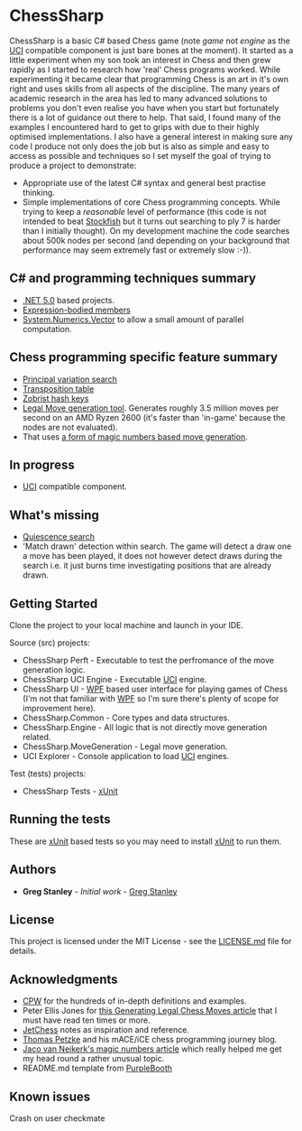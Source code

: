# ChessSharp

ChessSharp is a basic C# based Chess game (note *game* not *engine* as the [UCI](https://en.wikipedia.org/wiki/Universal_Chess_Interface) compatible component is just bare bones at the moment).
It started as a little experiment when my son took an interest in Chess and then grew rapidly as I started to research how 'real' Chess programs worked.
While experimenting it became clear that programming Chess is an art in it's own right and uses skills from all aspects of the discipline.
The many years of academic research in the area has led to many advanced solutions to problems you don't even realise you have when you start but fortunately there is a lot of guidance out there to help.
That said, I found many of the examples I encountered hard to get to grips with due to their highly optimised implementations.
I also have a general interest in making sure any code I produce not only does the job but is also as simple and easy to access as possible and techniques so I set myself the goal of trying to produce a project to demonstrate: 
* Appropriate use of the latest C# syntax and general best practise thinking.
* Simple implementations of core Chess programming concepts.
While trying to keep a *reasonable* level of performance (this code is not intended to beat [Stockfish](https://stockfishchess.org/) but it turns out searching to ply 7 is harder than I initially thought).
On my development machine the code searches about 500k nodes per second (and depending on your background that performance may seem extremely fast or extremely slow :-)). 


## C# and programming techniques summary
* [.NET 5.0](https://docs.microsoft.com/en-us/dotnet/standard/net-standard#net-5-and-net-standard) based projects.
* [Expression-bodied members](https://docs.microsoft.com/en-us/dotnet/csharp/programming-guide/statements-expressions-operators/expression-bodied-members)
* [System.Numerics.Vector](https://docs.microsoft.com/en-us/dotnet/api/system.numerics.vector-1?view=netcore-2.2) to allow a small amount of parallel computation.


## Chess programming specific feature summary
* [Principal variation search](https://www.chessprogramming.org/Principal_Variation)
* [Transposition table](https://www.chessprogramming.org/Transposition_Table)
* [Zobrist hash keys](https://www.chessprogramming.org/Zobrist_Hashing)
* [Legal Move generation tool](https://www.chessprogramming.org/Move_Generation). Generates roughly 3.5 million moves per second on an AMD Ryzen 2600 (it's faster than 'in-game' because the nodes are not evaluated).
* That uses [a form of magic numbers based move generation](https://www.chessprogramming.org/Magic_Bitboards).


## In progress
* [UCI](https://en.wikipedia.org/wiki/Universal_Chess_Interface) compatible component.


## What's missing
* [Quiescence search](https://www.chessprogramming.org/Quiescence_Search)
* 'Match drawn' detection within search. The game will detect a draw one a move has been played, it does not however detect draws during the search i.e. it just burns time investigating positions that are already drawn.


## Getting Started

Clone the project to your local machine and launch in your IDE.

Source (src) projects:

* ChessSharp Perft - Executable to test the perfromance of the move generation logic.
* ChessSharp UCI Engine - Executable [UCI](https://en.wikipedia.org/wiki/Universal_Chess_Interface) engine.
* ChessSharp UI - [WPF](https://docs.microsoft.com/en-us/dotnet/framework/wpf/getting-started/introduction-to-wpf-in-vs) based user interface for playing games of Chess (I'm not that familiar with [WPF](https://docs.microsoft.com/en-us/dotnet/framework/wpf/getting-started/introduction-to-wpf-in-vs) so I'm sure there's plenty of scope for improvement here).
* ChessSharp.Common - Core types and data structures.
* ChessSharp.Engine - All logic that is not directly move generation related.
* ChessSharp.MoveGeneration - Legal move generation.
* UCI Explorer - Console application to load [UCI](https://en.wikipedia.org/wiki/Universal_Chess_Interface) engines.

Test (tests) projects:
* ChessSharp Tests - [xUnit](https://xunit.github.io/docs/getting-started/netfx/visual-studio)


## Running the tests

These are [xUnit](https://xunit.net/) based tests so you may need to install [xUnit](https://xunit.net/) to run them.


## Authors

* **Greg Stanley** - *Initial work* - [Greg Stanley](https://github.com/gregstanley)


## License

This project is licensed under the MIT License - see the [LICENSE.md](LICENSE.md) file for details.


## Acknowledgments

* [CPW](https://www.chessprogramming.org/Main_Page) for the hundreds of in-depth definitions and examples.
* Peter Ellis Jones for [this Generating Legal Chess Moves article](https://peterellisjones.com/posts/generating-legal-chess-moves-efficiently/) that I must have read ten times or more.
* [JetChess](https://zipproth.de/jetchess/) notes as inspiration and reference.
* [Thomas Petzke](https://macechess.blogspot.com/?m=1) and his mACE/iCE chess programming journey blog.
* [Jaco van Neikerk's magic numbers article](http://vicki-chess.blogspot.com/2013/04/magics.html) which really helped me get my head round a rather unusual topic.
* README.md template from [PurpleBooth](https://gist.githubusercontent.com/PurpleBooth/109311bb0361f32d87a2/raw/8254b53ab8dcb18afc64287aaddd9e5b6059f880/README-Template.md)


## Known issues

Crash on user checkmate
